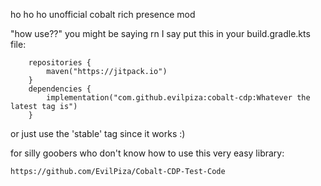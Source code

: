 ho ho ho unofficial cobalt rich presence mod

"how use??" you might be saying rn
I say put this in your build.gradle.kts file:
```idk
    repositories {
        maven("https://jitpack.io")
    }
    dependencies {
        implementation("com.github.evilpiza:cobalt-cdp:Whatever the latest tag is")
    }
```
or just use the 'stable' tag since it works :)

for silly goobers who don't know how to use this very easy library:
```yes
https://github.com/EvilPiza/Cobalt-CDP-Test-Code
```
